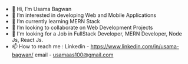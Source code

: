 - 👋 Hi, I’m Usama Bagwan
- 👀 I’m interested in developing Web and Mobile Applications
- 🌱 I’m currently learning MERN Stack
- 💞️ I’m looking to collaborate on Web Development Projects
- 💼 I'm looking for a Job in FullStack Developer, MERN Developer, Node Js, React Js.
- 📫 How to reach me : Linkedin - https://www.linkedin.com/in/usama-bagwan/
                        email - usamaas100@gmail.com

<!---
iusamahub/iusamahub is a ✨ special ✨ repository because its `README.md` (this file) appears on your GitHub profile.
You can click the Preview link to take a look at your changes.
--->
